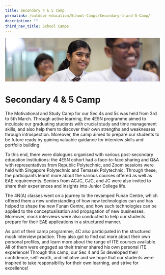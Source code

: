 ```yaml
---
title: Secondary 4 & 5 Camp
permalink: /outdoor-education/School-Camps/Secondary-4-and-5-Camp/
description: ""
third_nav_title: School Camps
---
```

![](/images/key%20programmes.jpg)

Secondary 4 & 5 Camp
====================

The Motivational and Study Camp for our Sec 4s and 5s was held from 3rd to 5th March. Through active learning, the 4E5N programme aimed to inculcate our graduating students with crucial study and time management skills, and also help them to discover their own strengths and weaknesses through introspection. Moreover, the camp aimed to prepare our students to be future ready by gaining valuable guidance for interview skills and portfolio building.

  

To this end, there were dialogues organised with various post-secondary education institutions: the 4E5N cohort had a face-to-face sharing and Q&A with representatives from Republic Polytechnic, and Zoom sessions were held with Singapore Polytechnic and Temasek Polytechnic. Through these, the participants learnt more about the various courses offered as well as EAE requirements. Seniors from ACJC, CJC, and JC were also invited to share their experiences and insights into Junior College life.

  

The 4N(A) classes went on a journey to the revamped Funan Centre, which offered them a new understanding of how new technologies can and has helped to shape the new Funan Centre, and how such technologies can be applied to the conceptualisation and propagation of new businesses. Moreover, mock interviews were also conducted to help our students prepare for their EAE applications in a structured manner.

  

As part of their camp programme, 4C also participated in the structured mock interview practice. They also got to find out more about their own personal profiles, and learn more about the range of ITE courses available. All of them were engaged as their trainer shared his own personal ITE experience! Through this camp, our Sec 4 and 5s developed their confidence, self-worth, and initiative and we hope that our students were inspired to take responsibility for their own learning, and strive for excellence!